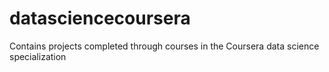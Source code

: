 # datasciencecoursera
Contains projects completed through courses in the Coursera data science specialization
